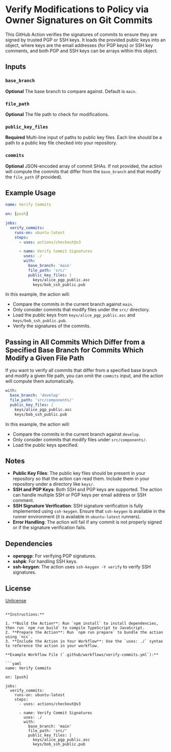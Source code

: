 # Verify Modifications to Policy via Owner Signatures on Git Commits

This GitHub Action verifies the signatures of commits to ensure they are signed by trusted PGP or SSH keys. It loads the provided public keys into an object, where keys are the email addresses (for PGP keys) or SSH key comments, and both PGP and SSH keys can be arrays within this object.

## Inputs

### `base_branch`

**Optional** The base branch to compare against. Default is `main`.

### `file_path`

**Optional** The file path to check for modifications.

### `public_key_files`

**Required** Multi-line input of paths to public key files. Each line should be a path to a public key file checked into your repository.

### `commits`

**Optional** JSON-encoded array of commit SHAs. If not provided, the action will compute the commits that differ from the `base_branch` and that modify the `file_path` (if provided).

## Example Usage

```yaml
name: Verify Commits

on: [push]

jobs:
  verify_commits:
    runs-on: ubuntu-latest
    steps:
      - uses: actions/checkout@v3

      - name: Verify Commit Signatures
        uses: ./
        with:
          base_branch: 'main'
          file_path: 'src/'
          public_key_files: |
            keys/alice_pgp_public.asc
            keys/bob_ssh_public.pub
```

In this example, the action will:

- Compare the commits in the current branch against `main`.
- Only consider commits that modify files under the `src/` directory.
- Load the public keys from `keys/alice_pgp_public.asc` and `keys/bob_ssh_public.pub`.
- Verify the signatures of the commits.

## Passing in All Commits Which Differ from a Specified Base Branch for Commits Which Modify a Given File Path

If you want to verify all commits that differ from a specified base branch and modify a given file path, you can omit the `commits` input, and the action will compute them automatically.

```yaml
with:
  base_branch: 'develop'
  file_path: 'src/components/'
  public_key_files: |
    keys/alice_pgp_public.asc
    keys/bob_ssh_public.pub
```

In this example, the action will:

- Compare the commits in the current branch against `develop`.
- Only consider commits that modify files under `src/components/`.
- Load the public keys specified.

## Notes

- **Public Key Files**: The public key files should be present in your repository so that the action can read them. Include them in your repository under a directory like `keys/`.
- **SSH and PGP Keys**: Both SSH and PGP keys are supported. The action can handle multiple SSH or PGP keys per email address or SSH comment.
- **SSH Signature Verification**: SSH signature verification is fully implemented using `ssh-keygen`. Ensure that `ssh-keygen` is available in the runner environment (it is available in `ubuntu-latest` runners).
- **Error Handling**: The action will fail if any commit is not properly signed or if the signature verification fails.

## Dependencies

- **openpgp**: For verifying PGP signatures.
- **sshpk**: For handling SSH keys.
- **ssh-keygen**: The action uses `ssh-keygen -Y verify` to verify SSH signatures.

## License

[Unlicense](LICENSE)
```

**Instructions:**

1. **Build the Action**: Run `npm install` to install dependencies, then run `npm run build` to compile TypeScript to JavaScript.
2. **Prepare the Action**: Run `npm run prepare` to bundle the action using `ncc`.
3. **Include the Action in Your Workflow**: Use the `uses: ./` syntax to reference the action in your workflow.

**Example Workflow File (`.github/workflows/verify-commits.yml`):**

```yaml
name: Verify Commits

on: [push]

jobs:
  verify_commits:
    runs-on: ubuntu-latest
    steps:
      - uses: actions/checkout@v3

      - name: Verify Commit Signatures
        uses: ./
        with:
          base_branch: 'main'
          file_path: 'src/'
          public_key_files: |
            keys/alice_pgp_public.asc
            keys/bob_ssh_public.pub
```
